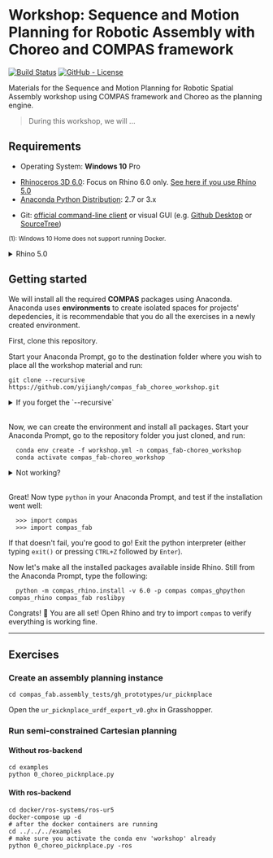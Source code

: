 <!-- 
**Quick links:** [compas docs](https://compas-dev.github.io/main/) | [compas_assembly docs](https://blockresearchgroup.github.io/compas_assembly/) | [compas_fab docs](https://gramaziokohler.github.io/compas_fab/latest/) | [slides](slides.pdf) | [system overview](#system-overview) | [troubleshooting](#troubleshooting)

**Progress:** [0. requirements](#requirements) | [1. installation](#getting-started) | [2. editor setup](#setting-up-your-development-environment) | [3. create assembly](#create-an-assembly---brick-wall) | [4. robotic planning](#planning-robotic-fabrication-of-assembly) | [5. robotic execution](#executing-robotic-fabrication) -->

# Workshop: Sequence and Motion Planning for Robotic Assembly with Choreo and COMPAS framework

[![Build Status](https://travis-ci.com/yijiangh/compas_fab_choreo_workshop.svg?branch=master)](https://travis-ci.com/yijiangh/compas_fab_choreo_workshop)
[![GitHub - License](https://img.shields.io/github/license/compas-dev/compas.svg)](./LICENSE)

Materials for the Sequence and Motion Planning for Robotic Spatial Assembly workshop using COMPAS framework and Choreo as the planning engine.

> During this workshop, we will ...

## Requirements

* Operating System: **Windows 10** Pro 
<!-- or better <sup>(1)</sup>. -->
* [Rhinoceros 3D 6.0](https://www.rhino3d.com/): Focus on Rhino 6.0 only. [See here if you use Rhino 5.0](#rhino-50)
* [Anaconda Python Distribution](https://www.anaconda.com/download/): 2.7 or 3.x
<!-- * [Docker Community Edition](https://www.docker.com/get-started): Download it for [Windows](https://store.docker.com/editions/community/docker-ce-desktop-windows) or [Mac](https://store.docker.com/editions/community/docker-ce-desktop-mac). -->
* Git: [official command-line client](https://git-scm.com/) or visual GUI (e.g. [Github Desktop](https://desktop.github.com/) or [SourceTree](https://www.sourcetreeapp.com/))

<!-- > Note: if you get an error, scroll down to the [Troubleshooting](#troubleshooting) section. -->
<sup>(1): Windows 10 Home does not support running Docker.</sup>

<details><summary>Rhino 5.0</summary>
The focus of the workshop will be on Rhino 6.0 only. While most things will work on Rhino 5.0, it is not recommended as there are several manual steps required to get the software to run.

However, if you do use Rhino 5.0, make sure to install the following:
​
* [Grasshopper](https://www.grasshopper3d.com/)
* [GHPython](https://www.food4rhino.com/app/ghpython)
* [IronPython 2.7.5](https://github.com/IronLanguages/main/releases/tag/ipy-2.7.5) ([see here for details about this manual update](https://compas-dev.github.io/main/environments/rhino.html#ironpython-1)).
</details>


## Getting started

<!-- ![Progress](images/progress-1.png) -->

We will install all the required **COMPAS** packages using Anaconda. Anaconda uses **environments** to create isolated spaces for projects' depedencies, it is recommendable that you do all the exercises in a newly created environment.

First, clone this repository. 
<!-- You have two options: -->
<!-- <details><summary>1. Using a visual client <i>(e.g. SourceTree)</i></summary>
Open your GIT visual client (e.g. SourceTree), and clone the repository (on SourceTree, `File -> Clone / New`) and enter the following URL and the destination folder:

      https://github.com/yijiangh/compas_fab_choreo_workshop.git

</details> -->
<!-- 
<details><summary>2. Using git command line client</summary> -->
Start your Anaconda Prompt, go to the destination folder where you wish to place all the workshop material and run:
```
git clone --recursive https://github.com/yijiangh/compas_fab_choreo_workshop.git
```

<details><summary>If you forget the `--recursive` </summary>

Run the following to update submodules:

```
git submodule update --init --recursive
```

</details>

<br/>

Now, we can create the environment and install all packages. Start your Anaconda Prompt, go to the repository folder you just cloned, and run:

      conda env create -f workshop.yml -n compas_fab-choreo_workshop
      conda activate compas_fab-choreo_workshop

<details><summary>Not working?</summary>

Make sure you really changed into the repository folder. For example, if you cloned the repository into a folder called `Code` in your home directory, you should type:

**On Mac**

      cd ~/Code/compas_fab_choreo_workshop

**On Windows**

      cd %USERPROFILE%\Code\compas_fab_choreo_workshop

If the command fails because you already have an environment with the same name, choose a different one, or remove the old one before creating the new one:

      conda remove -n workshop --all

</details>

<br/>

Great! Now type `python` in your Anaconda Prompt, and test if the installation went well:

      >>> import compas
      >>> import compas_fab

If that doesn't fail, you're good to go! Exit the python interpreter (either typing `exit()` or pressing `CTRL+Z` followed by `Enter`).

Now let's make all the installed packages available inside Rhino. Still from the Anaconda Prompt, type the following:

      python -m compas_rhino.install -v 6.0 -p compas compas_ghpython compas_rhino compas_fab roslibpy

Congrats! 🎉 You are all set! Open Rhino and try to import `compas` to verify everything is working fine.

<!-- ## Setting up your development environment -->
---

## Exercises

### Create an assembly planning instance
```
cd compas_fab.assembly_tests/gh_prototypes/ur_picknplace
```
Open the `ur_picknplace_urdf_export_v0.ghx` in Grasshopper.

### Run semi-constrained Cartesian planning

#### Without ros-backend
```
cd examples
python 0_choreo_picknplace.py
```


#### With ros-backend
```
cd docker/ros-systems/ros-ur5
docker-compose up -d
# after the docker containers are running
cd ../../../examples
# make sure you activate the conda env 'workshop' already
python 0_choreo_picknplace.py -ros
```

<!-- ---

## System overview

Environments? Containers? Processes? Confused? 😵 What is connected to what and how?

The following diagram shows how the different parts are interconnected and which one calls which other:

![System overview](images/overview.png)

---

## Troubleshooting -->

